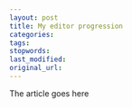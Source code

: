 ```yaml
---
layout: post
title: My editor progression
categories:
tags:
stopwords:
last_modified:
original_url: 
---
```


The article goes here

